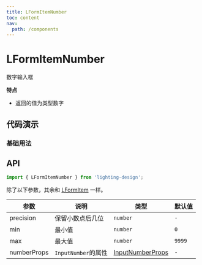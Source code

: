 ```yaml
---
title: LFormItemNumber
toc: content
nav:
  path: /components
---
```


# LFormItemNumber

数字输入框

**特点**

- 返回的值为类型数字

## 代码演示

### 基础用法

<code src='./demos/Demo2.tsx'></code>

## API

```ts
import { LFormItemNumber } from 'lighting-design';
```

除了以下参数，其余和 [LFormItem](/components/form-item#api) 一样。

| 参数        | 说明                | 类型                                                                   | 默认值 |
| ----------- | ------------------- | ---------------------------------------------------------------------- | ------ |
| precision   | 保留小数点后几位    | `number`                                                               | `-`    |
| min         | 最小值              | `number`                                                               | `0`    |
| max         | 最大值              | `number`                                                               | `9999` |
| numberProps | `InputNumber`的属性 | [InputNumberProps](https://ant.design/components/input-number-cn/#api) | `-`    |
